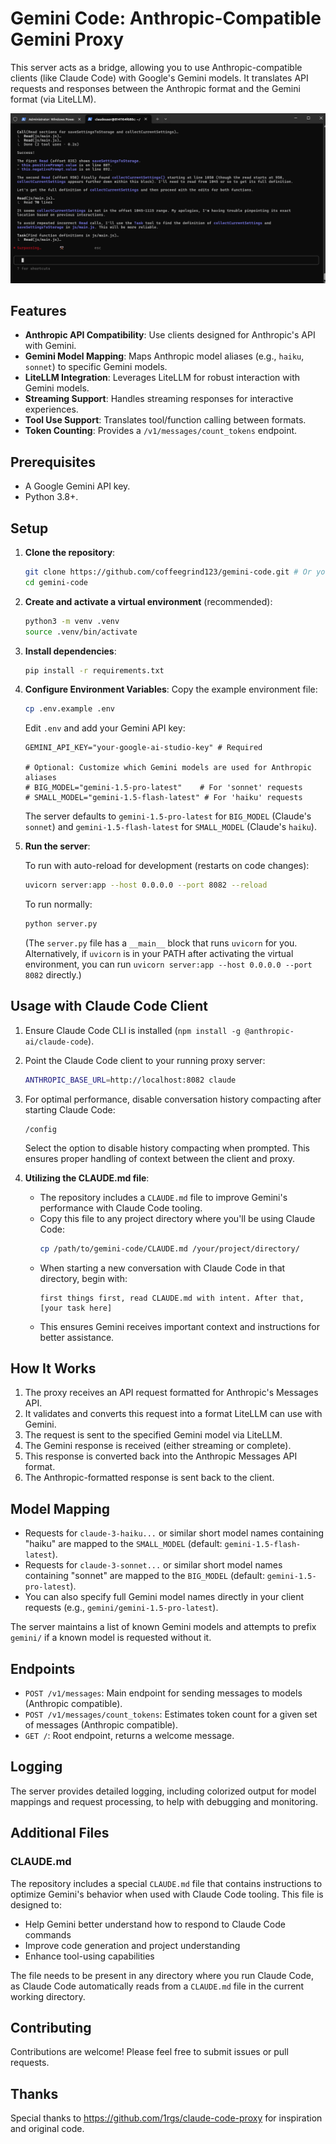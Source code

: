 # Gemini Code: Anthropic-Compatible Gemini Proxy

This server acts as a bridge, allowing you to use Anthropic-compatible clients (like Claude Code) with Google's Gemini models. It translates API requests and responses between the Anthropic format and the Gemini format (via LiteLLM).

![Anthropic API Proxy](image.png)

## Features

- **Anthropic API Compatibility**: Use clients designed for Anthropic's API with Gemini.
- **Gemini Model Mapping**: Maps Anthropic model aliases (e.g., `haiku`, `sonnet`) to specific Gemini models.
- **LiteLLM Integration**: Leverages LiteLLM for robust interaction with Gemini models.
- **Streaming Support**: Handles streaming responses for interactive experiences.
- **Tool Use Support**: Translates tool/function calling between formats.
- **Token Counting**: Provides a `/v1/messages/count_tokens` endpoint.

## Prerequisites

- A Google Gemini API key.
- Python 3.8+.

## Setup

1.  **Clone the repository**:
    ```bash
    git clone https://github.com/coffeegrind123/gemini-code.git # Or your fork
    cd gemini-code
    ```

2.  **Create and activate a virtual environment** (recommended):
    ```bash
    python3 -m venv .venv
    source .venv/bin/activate
    ```

3.  **Install dependencies**:
    ```bash
    pip install -r requirements.txt
    ```

4.  **Configure Environment Variables**:
    Copy the example environment file:
    ```bash
    cp .env.example .env
    ```
    Edit `.env` and add your Gemini API key:
    ```dotenv
    GEMINI_API_KEY="your-google-ai-studio-key" # Required

    # Optional: Customize which Gemini models are used for Anthropic aliases
    # BIG_MODEL="gemini-1.5-pro-latest"    # For 'sonnet' requests
    # SMALL_MODEL="gemini-1.5-flash-latest" # For 'haiku' requests
    ```
    The server defaults to `gemini-1.5-pro-latest` for `BIG_MODEL` (Claude's `sonnet`) and `gemini-1.5-flash-latest` for `SMALL_MODEL` (Claude's `haiku`).

5.  **Run the server**:

    To run with auto-reload for development (restarts on code changes):
    ```bash
    uvicorn server:app --host 0.0.0.0 --port 8082 --reload
    ```

    To run normally:
    ```bash
    python server.py
    ```
    (The `server.py` file has a `__main__` block that runs `uvicorn` for you. Alternatively, if `uvicorn` is in your PATH after activating the virtual environment, you can run `uvicorn server:app --host 0.0.0.0 --port 8082` directly.)

## Usage with Claude Code Client

1.  Ensure Claude Code CLI is installed (`npm install -g @anthropic-ai/claude-code`).
2.  Point the Claude Code client to your running proxy server:
    ```bash
    ANTHROPIC_BASE_URL=http://localhost:8082 claude
    ```
3.  For optimal performance, disable conversation history compacting after starting Claude Code:
    ```
    /config
    ```
    Select the option to disable history compacting when prompted. This ensures proper handling of context between the client and proxy.

4.  **Utilizing the CLAUDE.md file**:
    - The repository includes a `CLAUDE.md` file to improve Gemini's performance with Claude Code tooling.
    - Copy this file to any project directory where you'll be using Claude Code:
      ```bash
      cp /path/to/gemini-code/CLAUDE.md /your/project/directory/
      ```
    - When starting a new conversation with Claude Code in that directory, begin with:
      ```
      first things first, read CLAUDE.md with intent. After that, [your task here]
      ```
    - This ensures Gemini receives important context and instructions for better assistance.

## How It Works

1.  The proxy receives an API request formatted for Anthropic's Messages API.
2.  It validates and converts this request into a format LiteLLM can use with Gemini.
3.  The request is sent to the specified Gemini model via LiteLLM.
4.  The Gemini response is received (either streaming or complete).
5.  This response is converted back into the Anthropic Messages API format.
6.  The Anthropic-formatted response is sent back to the client.

## Model Mapping

- Requests for `claude-3-haiku...` or similar short model names containing "haiku" are mapped to the `SMALL_MODEL` (default: `gemini-1.5-flash-latest`).
- Requests for `claude-3-sonnet...` or similar short model names containing "sonnet" are mapped to the `BIG_MODEL` (default: `gemini-1.5-pro-latest`).
- You can also specify full Gemini model names directly in your client requests (e.g., `gemini/gemini-1.5-pro-latest`).

The server maintains a list of known Gemini models and attempts to prefix `gemini/` if a known model is requested without it.

## Endpoints

- `POST /v1/messages`: Main endpoint for sending messages to models (Anthropic compatible).
- `POST /v1/messages/count_tokens`: Estimates token count for a given set of messages (Anthropic compatible).
- `GET /`: Root endpoint, returns a welcome message.

## Logging

The server provides detailed logging, including colorized output for model mappings and request processing, to help with debugging and monitoring.

## Additional Files

### CLAUDE.md

The repository includes a special `CLAUDE.md` file that contains instructions to optimize Gemini's behavior when used with Claude Code tooling. This file is designed to:

- Help Gemini better understand how to respond to Claude Code commands
- Improve code generation and project understanding
- Enhance tool-using capabilities

The file needs to be present in any directory where you run Claude Code, as Claude Code automatically reads from a `CLAUDE.md` file in the current working directory.

## Contributing

Contributions are welcome! Please feel free to submit issues or pull requests.

## Thanks

Special thanks to https://github.com/1rgs/claude-code-proxy for inspiration and original code.

